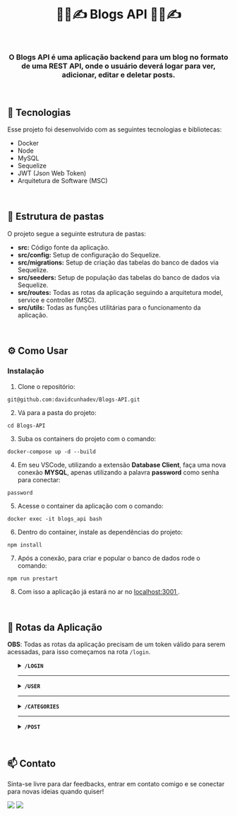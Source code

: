 <h1 align="center"> 👨‍💻✍️ Blogs API 👩‍💻✍️ </h1>

<br>

<h3 align="center">
O Blogs API é uma aplicação backend para um blog no formato de uma REST API, onde o usuário deverá logar para ver, adicionar, editar e deletar posts.<br/>
</h3>

<br>

## 🚀 Tecnologias

Esse projeto foi desenvolvido com as seguintes tecnologias e bibliotecas:

- Docker
- Node
- MySQL
- Sequelize
- JWT (Json Web Token)
- Arquitetura de Software (MSC)

<br>

## 📑 Estrutura de pastas
<p>O projeto segue a seguinte estrutura de pastas:</p>

<ul>
  <li><strong>src:</strong> Código fonte da aplicação.</li>
  <li><strong>src/config:</strong> Setup de configuração do Sequelize.</li>
  <li><strong>src/migrations:</strong> Setup de criação das tabelas do banco de dados via Sequelize.</li>
  <li><strong>src/seeders:</strong> Setup de população das tabelas do banco de dados via Sequelize.</li>
  <li><strong>src/routes:</strong> Todas as rotas da aplicação seguindo a arquitetura model, service e controller (MSC).</li>
  <li><strong>src/utils:</strong> Todas as funções utilitárias para o funcionamento da aplicação.</li>
</ul>

<br>

## ⚙️ Como Usar

### Instalação

1. Clone o repositório:

```
git@github.com:davidcunhadev/Blogs-API.git
```

2. Vá para a pasta do projeto:

```
cd Blogs-API
```

3. Suba os containers do projeto com o comando:

```
docker-compose up -d --build
```

4. Em seu VSCode, utilizando a extensão <strong>Database Client</strong>, faça uma nova conexão <strong>MYSQL</strong>, apenas utilizando a palavra <strong>password</strong> como senha para conectar:
   
```
password
```

5. Acesse o container da aplicação com o comando:
   
```
docker exec -it blogs_api bash
```

6. Dentro do container, instale as dependências do projeto:
   
```
npm install
```

7. Após a conexão, para criar e popular o banco de dados rode o comando:
   
```
npm run prestart
```

8. Com isso a aplicação já estará no ar no <a href="http://localhost:3001/" target="_blank"> localhost:3001 </a>.

<br> 

## 🔀 Rotas da Aplicação

<strong>OBS</strong>: Todas as rotas da aplicação precisam de um token válido para serem acessadas, para isso começamos na rota <code>/login</code>.

<ul>
  <details>
    <summary><strong><code>/LOGIN</code></strong></summary>
    
  <li><h3>POST <code>/login</code></h3></li>
  <p>Esta rota possibilita o login de um usuário.</p>
  
  <h4>Parâmetros via Body</h4>
  <ul>
    <li>"email": Email do usuário.</li>
    <li>"password": Senha do usuário.</li>
  </ul>
  
  <h3>Exemplo de Requisição:</h3>
  
  <code>POST</code> <code>/login</code>
  
      {
        "email": "lewishamilton@gmail.com",
        "password": "123456"
      }    
  
  <h3>Exemplo de Resposta:</h3>
  
      {
        "token": "eyJhbGciOiJIUzI1NiIsInR5cCI6IkpXVCJ9.eyJpZCI6MSwiZGlzcGxheU5hbWUiOiJMZXdpcyBIYW1pbHRvbiIsImlhdCI6MTcwMzM1NTY2M30.Muxugxrr6EDYwwR5DIGLrJER_cfrVIgcU0ghamWpmFU"
      }
  </details>

<hr>

<details>
  <summary><strong><code>/USER</code></strong></summary>
  
<li><h3>GET <code>/user</code></h3></li>
<p>Esta rota retorna a lista de todas as pessoas cadastradas no banco de dados.</p>

<h4>Parâmetros via Auth</h4>
Nos parâmetros via Auth, selecione Bearer e cole o token gerado anteriormente pelo <code>/login</code>.

<ul>
  <li>"Bearer Token": Use o token gerado anteriormente pelo <code>/login</code> e então faça a requisição.</li>
</ul>

<h3>Exemplo de Requisição:</h3>

<code>GET</code> <code>/user</code>

<br>

Token gerado anteriormente logo abaixo:

    eyJhbGciOiJIUzI1NiIsInR5cCI6IkpXVCJ9.eyJpZCI6MSwiZGlzcGxheU5hbWUiOiJMZXdpcyBIYW1pbHRvbiIsImlhdCI6MTcwMzM1NzM2OH0.UH_M57y5IqYdyGoLWAyjQmgu93PXnyUAY86-R-0h8uI

<h3>Exemplo de Resposta:</h3>

    [
      {
        "id": 1,
        "displayName": "Lewis Hamilton",
        "email": "lewishamilton@gmail.com",
        "image": "https://upload.wikimedia.org/wikipedia/commons/1/18/Lewis_Hamilton_2016_Malaysia_2.jpg"
      },
      {
        "id": 2,
        "displayName": "Michael Schumacher",
        "email": "MichaelSchumacher@gmail.com",
        "image": "https://sportbuzz.uol.com.br/media/_versions/gettyimages-52491565_widelg.jpg"
      }
    ]

<br>
<hr>

<li><h3>GET <code>/user/:id</code></h3></li>
<p>Esta rota retorna uma única pessoa cadastrada no banco de dados.</p>

<h4>Parâmetros via Auth</h4>
Nos parâmetros via Auth, selecione Bearer e cole o token gerado anteriormente pelo <code>/login</code>.

<ul>
  <li>"Bearer Token": Use o token gerado anteriormente pelo <code>/login</code> e então faça a requisição.</li>
</ul>

<h3>Exemplo de Requisição:</h3>

<code>GET</code> <code>/user/:id</code>

<br>

Token gerado anteriormente logo abaixo:

    eyJhbGciOiJIUzI1NiIsInR5cCI6IkpXVCJ9.eyJpZCI6MSwiZGlzcGxheU5hbWUiOiJMZXdpcyBIYW1pbHRvbiIsImlhdCI6MTcwMzM1NzM2OH0.UH_M57y5IqYdyGoLWAyjQmgu93PXnyUAY86-R-0h8uI

<h3>Exemplo de Resposta:</h3>

    {
      "id": 2,
      "displayName": "Michael Schumacher",
      "email": "MichaelSchumacher@gmail.com",
      "image": "https://sportbuzz.uol.com.br/media/_versions/gettyimages-52491565_widelg.jpg"
    }

<br>
<hr>

<li><h3>POST <code>/user</code></h3></li>
<p>Esta rota possibilita o cadastro de um novo usuário no banco de dados.</p>

<h4>Parâmetros via Body</h4>
<ul>
  <li>"displayName": Nome do usuário.</li>
  <li>"email": Email do usuário.</li>
  <li>"password": Senha do usuário.</li>
  <li>"image": Imagem do usuário. (a imagem não é obrigatória)</li>
</ul>

<h3>Exemplo de Requisição:</h3>

<code>POST</code> <code>/user</code>

    {
      "displayName": "Brett Wiltshire",
      "email": "brett@email.com",
      "password": "123456",
      "image": "http://4.bp.blogspot.com/_YA50adQ-7vQ/S1gfR_6ufpI/AAAAAAAAAAk/1ErJGgRWZDg/S45/brett.png"
      // a imagem não é obrigatória
    }  

<h3>Exemplo de Resposta:</h3>

    {
      "token": "eyJhbGciOiJIUzI1NiIsInR5cCI6IkpXVCJ9.eyJpZCI6NCwiaWF0IjoxNzAzMzU3MTMwfQ.Cs9-gAfi9oxMMlNeKRrqOnTRlqghMGF03CtP_tUyiPU"
    }
</details>

<hr>

<details>
  <summary><strong><code>/CATEGORIES</code></strong></summary>
<li><h3>GET <code>/categories</code></h3></li>
<p>Esta rota retorna a lista de todas as categorias cadastradas no banco de dados.</p>

<h4>Parâmetros via Auth</h4>
Nos parâmetros via Auth, selecione Bearer e cole o token gerado anteriormente pelo <code>/login</code>.

<ul>
  <li>"Bearer Token": Use o token gerado anteriormente pelo <code>/login</code> e então faça a requisição.</li>
</ul>

<h3>Exemplo de Requisição:</h3>

<code>GET</code> <code>/categories</code>

<br>

Token gerado anteriormente logo abaixo:

    eyJhbGciOiJIUzI1NiIsInR5cCI6IkpXVCJ9.eyJpZCI6MSwiZGlzcGxheU5hbWUiOiJMZXdpcyBIYW1pbHRvbiIsImlhdCI6MTcwMzM1NzM2OH0.UH_M57y5IqYdyGoLWAyjQmgu93PXnyUAY86-R-0h8uI

<h3>Exemplo de Resposta:</h3>

    [
      {
        "id": 1,
        "name": "Inovação"
      },
      {
        "id": 2,
        "name": "Escola"
      }
    ]

<br>
<hr>

<li><h3>GET <code>/categories/:id</code></h3></li>
<p>Esta rota retorna uma única categoria cadastrada no banco de dados.</p>

<h4>Parâmetros via Auth</h4>
Nos parâmetros via Auth, selecione Bearer e cole o token gerado anteriormente pelo <code>/login</code>.

<ul>
  <li>"Bearer Token": Use o token gerado anteriormente pelo <code>/login</code> e então faça a requisição.</li>
</ul>

<h3>Exemplo de Requisição:</h3>

<code>GET</code> <code>/categories/:id</code>

<br>

Token gerado anteriormente logo abaixo:

    eyJhbGciOiJIUzI1NiIsInR5cCI6IkpXVCJ9.eyJpZCI6MSwiZGlzcGxheU5hbWUiOiJMZXdpcyBIYW1pbHRvbiIsImlhdCI6MTcwMzM1NzM2OH0.UH_M57y5IqYdyGoLWAyjQmgu93PXnyUAY86-R-0h8uI

<h3>Exemplo de Resposta:</h3>

    {
      "id": 1,
      "name": "Inovação"
    }

<br>
<hr>

<li><h3>POST <code>/categories</code></h3></li>
<p>Esta rota possibilita o cadastro de uma nova categoria no banco de dados.</p>

<h4>Parâmetros via Body</h4>
<ul>
  <li>"name": Nome da categoria.</li>
</ul>

<h3>Exemplo de Requisição:</h3>

<code>POST</code> <code>/categories</code>

    {
      "name": "Typescript"
    }

<h3>Exemplo de Resposta:</h3>

    {
      "id": 3,
      "name": "Typescript"
    }
</details>

<hr>

<details>
  <summary><strong><code>/POST</code></strong></summary>

  <li><h3>GET <code>/post</code></h3></li>
  <p>Esta rota retorna a lista de todos os posts cadastrados no banco de dados.</p>
  
  <h4>Parâmetros via Auth</h4>
  Nos parâmetros via Auth, selecione Bearer e cole o token gerado anteriormente pelo <code>/login</code>.
  
  <ul>
    <li>"Bearer Token": Use o token gerado anteriormente pelo <code>/login</code> e então faça a requisição.</li>
  </ul>
  
  <h3>Exemplo de Requisição:</h3>
  
  <code>GET</code> <code>/post</code>
  
  <br>
  
  Token gerado anteriormente logo abaixo:
  
      eyJhbGciOiJIUzI1NiIsInR5cCI6IkpXVCJ9.eyJpZCI6MSwiZGlzcGxheU5hbWUiOiJMZXdpcyBIYW1pbHRvbiIsImlhdCI6MTcwMzM1NzM2OH0.UH_M57y5IqYdyGoLWAyjQmgu93PXnyUAY86-R-0h8uI
  
  <h3>Exemplo de Resposta:</h3>
  
    [
      {
        "id": 1,
        "title": "Post do Ano",
        "content": "Melhor post do ano",
        "userId": 1,
        "published": "2011-08-01T19:58:00.000Z",
        "updated": "2011-08-01T19:58:51.000Z",
        "user": {
          "id": 1,
          "displayName": "Lewis Hamilton",
          "email": "lewishamilton@gmail.com",
          "image": "https://upload.wikimedia.org/wikipedia/commons/1/18/Lewis_Hamilton_2016_Malaysia_2.jpg"
        },
        "categories": [
          {
            "id": 1,
            "name": "Inovação",
            "PostCategory": {
              "postId": 1,
              "categoryId": 1
            }
          }
        ]
      },
      {
        "id": 2,
        "title": "Vamos que vamos",
        "content": "Foguete não tem ré",
        "userId": 1,
        "published": "2011-08-01T19:58:00.000Z",
        "updated": "2011-08-01T19:58:51.000Z",
        "user": {
          "id": 1,
          "displayName": "Lewis Hamilton",
          "email": "lewishamilton@gmail.com",
          "image": "https://upload.wikimedia.org/wikipedia/commons/1/18/Lewis_Hamilton_2016_Malaysia_2.jpg"
        },
        "categories": [
          {
            "id": 2,
            "name": "Escola",
            "PostCategory": {
              "postId": 2,
              "categoryId": 2
            }
          }
        ]
      }
    ]

<br>

  <li><h3>GET <code>/post/:id</code></h3></li>
  <p>Esta rota retorna um único post cadastrado no banco de dados.</p>
  
  <h4>Parâmetros via Auth</h4>
  Nos parâmetros via Auth, selecione Bearer e cole o token gerado anteriormente pelo <code>/login</code>.
  
  <ul>
    <li>"Bearer Token": Use o token gerado anteriormente pelo <code>/login</code> e então faça a requisição.</li>
  </ul>
  
  <h3>Exemplo de Requisição:</h3>
  
  <code>GET</code> <code>/post/:id</code>
  
  <br>
  
  Token gerado anteriormente logo abaixo:
  
      eyJhbGciOiJIUzI1NiIsInR5cCI6IkpXVCJ9.eyJpZCI6MSwiZGlzcGxheU5hbWUiOiJMZXdpcyBIYW1pbHRvbiIsImlhdCI6MTcwMzM1NzM2OH0.UH_M57y5IqYdyGoLWAyjQmgu93PXnyUAY86-R-0h8uI
  
  <h3>Exemplo de Resposta:</h3>
  
    {
      "id": 1,
      "title": "Post do Ano",
      "content": "Melhor post do ano",
      "userId": 1,
      "published": "2011-08-01T19:58:00.000Z",
      "updated": "2011-08-01T19:58:51.000Z",
      "user": {
        "id": 1,
        "displayName": "Lewis Hamilton",
        "email": "lewishamilton@gmail.com",
        "image": "https://upload.wikimedia.org/wikipedia/commons/1/18/Lewis_Hamilton_2016_Malaysia_2.jpg"
      },
      "categories": [
        {
          "id": 1,
          "name": "Inovação",
          "PostCategory": {
            "postId": 1,
            "categoryId": 1
          }
        }
      ]
    }

<br>

 <li><h3>POST <code>/post</code></h3></li>
  <p>Esta rota possibilita o cadastro de um novo post no banco de dados.</p>
  
  <h4>Parâmetros via Body</h4>
  <ul>
    <li>"title": Título do post.</li>
    <li>"content": Conteúdo do post.</li>
    <li>"categoryIds": ID's das categorias.</li>
  </ul>
  
  <h3>Exemplo de Requisição:</h3>
  
  <code>POST</code> <code>/post</code>
  
    {
      "title": "Latest updates, August 1st",
      "content": "The whole text for the blog post goes here in this key",
      "categoryIds": [1, 2]
    } 
  
  <h3>Exemplo de Resposta:</h3>
  
    {
      "id": 3,
      "title": "Latest updates, August 1st",
      "content": "The whole text for the blog post goes here in this key",
      "userId": 1,
      "published": "2023-12-23T19:20:46.892Z",
      "updated": "2023-12-23T19:20:46.892Z"
    }

  <br>

 <li><h3>PUT <code>/post/:id</code></h3></li>
  <p>Esta rota possibilita a atualização de um post no banco de dados.</p>
  
  <h4>Parâmetros via Body</h4>
  <ul>
    <li>"title": Título do post.</li>
    <li>"content": Conteúdo do post.</li>
  </ul>
  
  <h3>Exemplo de Requisição:</h3>
  
  <code>PUT</code> <code>/post</code>
  
    {
      "title": "Latest updates, August 1st",
      "content": "The whole text for the blog post goes here in this key"
    }
  
  <h3>Exemplo de Resposta:</h3>
  
    {
      "id": 1,
      "title": "Latest updates, August 1st",
      "content": "The whole text for the blog post goes here in this key",
      "userId": 1,
      "published": "2011-08-01T19:58:00.000Z",
      "updated": "2011-08-01T19:58:51.000Z",
      "user": {
        "id": 1,
        "displayName": "Lewis Hamilton",
        "email": "lewishamilton@gmail.com",
        "image": "https://upload.wikimedia.org/wikipedia/commons/1/18/Lewis_Hamilton_2016_Malaysia_2.jpg"
      },
      "categories": [
        {
          "id": 1,
          "name": "Inovação",
          "PostCategory": {
            "postId": 1,
            "categoryId": 1
          }
        }
      ]
    }

<br>

  <li><h3>DELETE <code>/post/:id</code></h3></li>
  <p>Esta rota possibilita deletar/excluir um post no banco de dados.</p>
    
  <h4>Parâmetros via Body</h4>
  <ul>
    <li>Nenhum parâmetro necessário.</li>
  </ul>
  
  <h3>Exemplo de Requisição:</h3>
  
  <code>DELETE</code> <code>/post</code>
  
     // Sem conteúdo no corpo da requisição
  
  <h3>Exemplo de Resposta:</h3>

     // Sem conteúdo no corpo da resposta
     // Deverá apenas retornar um status 204 No Content.
</details>

</ul>

<br>

## 📫 Contato

Sinta-se livre para dar feedbacks, entrar em contato comigo e se conectar para novas ideias quando quiser!  

<a href="mailto:contatodavidcunha@hotmail.com">
<img src="https://img.shields.io/badge/Microsoft_Outlook-0078D4?style=for-the-badge&logo=microsoft-outlook&logoColor=white"></a>
</a>

<a target='_blank' href="https://www.linkedin.com/in/davidlcunha/">
  <img src="https://img.shields.io/badge/LinkedIn-0077B5?style=for-the-badge&logo=linkedin&logoColor=white">
</a>
